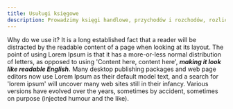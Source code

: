 ```yaml
---
title: Usuługi księgowe
description: Prowadzimy księgi handlowe, przychodów i rozchodów, rozliczenia ryczałtowe oraz deklaracje podatkowe (miesięczne, kwartalne, roczne). Pomagamy również w uporządkowaniu zaległości.
---
```


Why do we use it?
It is a long established fact that a reader will be distracted by the readable content of a page when looking at its layout. The point of using Lorem Ipsum is that it has a more-or-less normal distribution of letters, as opposed to using 'Content here, content here', ***making it look like readable English.*** Many desktop publishing packages and web page editors now use Lorem Ipsum as their default model text, and a search for 'lorem ipsum' will uncover many web sites still in their infancy. Various versions have evolved over the years, sometimes by accident, sometimes on purpose (injected humour and the like).